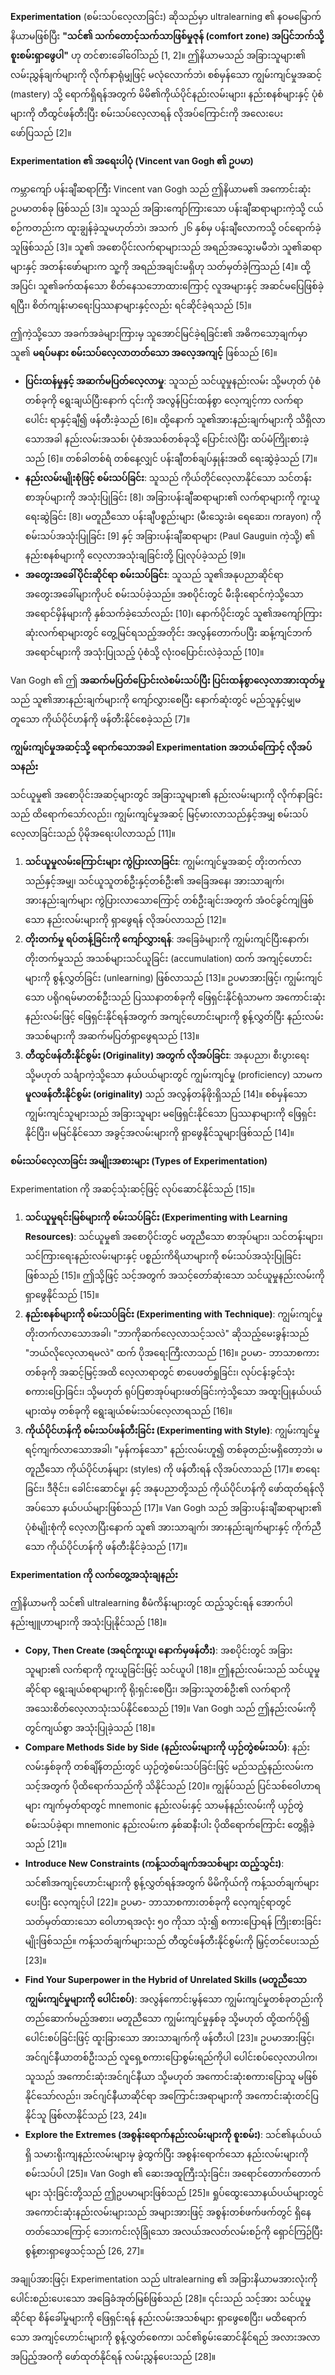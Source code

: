 **Experimentation** (စမ်းသပ်လေ့လာခြင်း) ဆိုသည်မှာ ultralearning ၏ နဝမမြောက်နိယာမဖြစ်ပြီး **"သင်၏ သက်တောင့်သက်သာဖြစ်မှုဇုန် (comfort zone) အပြင်ဘက်သို့ စူးစမ်းရှာဖွေပါ"** ဟု တင်စားခေါ်ဝေါ်သည် [1, 2]။ ဤနိယာမသည် အခြားသူများ၏ လမ်းညွှန်ချက်များကို လိုက်နာရုံမျှဖြင့် မလုံလောက်ဘဲ၊ စစ်မှန်သော ကျွမ်းကျင်မှုအဆင့် (mastery) သို့ ရောက်ရှိရန်အတွက် မိမိ၏ကိုယ်ပိုင်နည်းလမ်းများ၊ နည်းစနစ်များနှင့် ပုံစံများကို တီထွင်ဖန်တီးပြီး စမ်းသပ်လေ့လာရန် လိုအပ်ကြောင်းကို အလေးပေးဖော်ပြသည် [2]။

**Experimentation ၏ အရေးပါပုံ (Vincent van Gogh ၏ ဥပမာ)**

ကမ္ဘာကျော် ပန်းချီဆရာကြီး Vincent van Gogh သည် ဤနိယာမ၏ အကောင်းဆုံး ဥပမာတစ်ခု ဖြစ်သည် [3]။ သူသည် အခြားကျော်ကြားသော ပန်းချီဆရာများကဲ့သို့ ငယ်စဉ်ကတည်းက ထူးချွန်ခဲ့သူမဟုတ်ဘဲ၊ အသက် ၂၆ နှစ်မှ ပန်းချီလောကသို့ ဝင်ရောက်ခဲ့သူဖြစ်သည် [3]။ သူ၏ အစောပိုင်းလက်ရာများသည် အရည်အသွေးမမီဘဲ၊ သူ၏ဆရာများနှင့် အတန်းဖော်များက သူ့ကို အရည်အချင်းမရှိဟု သတ်မှတ်ခဲ့ကြသည် [4]။ ထို့အပြင်၊ သူ၏ခက်ထန်သော စိတ်နေသဘောထားကြောင့် လူအများနှင့် အဆင်မပြေဖြစ်ခဲ့ရပြီး၊ စိတ်ကျန်းမာရေးပြဿနာများနှင့်လည်း ရင်ဆိုင်ခဲ့ရသည် [5]။

ဤကဲ့သို့သော အခက်အခဲများကြားမှ သူအောင်မြင်ခဲ့ရခြင်း၏ အဓိကသော့ချက်မှာ သူ၏ **မရပ်မနား စမ်းသပ်လေ့လာတတ်သော အလေ့အကျင့်** ဖြစ်သည် [6]။

*   **ပြင်းထန်မှုနှင့် အဆက်မပြတ်လေ့လာမှု**: သူသည် သင်ယူမှုနည်းလမ်း သို့မဟုတ် ပုံစံတစ်ခုကို ရွေးချယ်ပြီးနောက် ၎င်းကို အလွန်ပြင်းထန်စွာ လေ့ကျင့်ကာ လက်ရာပေါင်း ရာနှင့်ချီ၍ ဖန်တီးခဲ့သည် [6]။ ထို့နောက် သူ၏အားနည်းချက်များကို သိရှိလာသောအခါ နည်းလမ်းအသစ်၊ ပုံစံအသစ်တစ်ခုသို့ ပြောင်းလဲပြီး ထပ်မံကြိုးစားခဲ့သည် [6]။ တစ်ခါတစ်ရံ တစ်နေ့လျှင် ပန်းချီတစ်ချပ်နှုန်းအထိ ရေးဆွဲခဲ့သည် [7]။
*   **နည်းလမ်းမျိုးစုံဖြင့် စမ်းသပ်ခြင်း**: သူသည် ကိုယ်တိုင်လေ့လာနိုင်သော သင်တန်းစာအုပ်များကို အသုံးပြုခြင်း [8]၊ အခြားပန်းချီဆရာများ၏ လက်ရာများကို ကူးယူရေးဆွဲခြင်း [8]၊ မတူညီသော ပန်းချီပစ္စည်းများ (မီးသွေးခဲ၊ ရေဆေး၊ ကrayon) ကို စမ်းသပ်အသုံးပြုခြင်း [9] နှင့် အခြားပန်းချီဆရာများ (Paul Gauguin ကဲ့သို့) ၏ နည်းစနစ်များကို လေ့လာအသုံးချခြင်းတို့ ပြုလုပ်ခဲ့သည် [9]။
*   **အတွေးအခေါ်ပိုင်းဆိုင်ရာ စမ်းသပ်ခြင်း**: သူသည် သူ၏အနုပညာဆိုင်ရာ အတွေးအခေါ်များကိုပင် စမ်းသပ်ခဲ့သည်။ အစပိုင်းတွင် မီးခိုးရောင်ကဲ့သို့သော အရောင်မှိန်များကို နှစ်သက်ခဲ့သော်လည်း [10]၊ နောက်ပိုင်းတွင် သူ၏အကျော်ကြားဆုံးလက်ရာများတွင် တွေ့မြင်ရသည့်အတိုင်း အလွန်တောက်ပပြီး ဆန့်ကျင်ဘက်အရောင်များကို အသုံးပြုသည့် ပုံစံသို့ လုံးဝပြောင်းလဲခဲ့သည် [10]။

Van Gogh ၏ ဤ **အဆက်မပြတ်ပြောင်းလဲစမ်းသပ်ပြီး ပြင်းထန်စွာလေ့လာအားထုတ်မှု** သည် သူ၏အားနည်းချက်များကို ကျော်လွှားစေပြီး နောက်ဆုံးတွင် မည်သူနှင့်မျှမတူသော ကိုယ်ပိုင်ဟန်ကို ဖန်တီးနိုင်စေခဲ့သည် [7]။

**ကျွမ်းကျင်မှုအဆင့်သို့ ရောက်သောအခါ Experimentation အဘယ်ကြောင့် လိုအပ်သနည်း**

သင်ယူမှု၏ အစောပိုင်းအဆင့်များတွင် အခြားသူများ၏ နည်းလမ်းများကို လိုက်နာခြင်းသည် ထိရောက်သော်လည်း၊ ကျွမ်းကျင်မှုအဆင့် မြင့်မားလာသည်နှင့်အမျှ စမ်းသပ်လေ့လာခြင်းသည် ပိုမိုအရေးပါလာသည် [11]။

1.  **သင်ယူမှုလမ်းကြောင်းများ ကွဲပြားလာခြင်း**: ကျွမ်းကျင်မှုအဆင့် တိုးတက်လာသည်နှင့်အမျှ၊ သင်ယူသူတစ်ဦးနှင့်တစ်ဦး၏ အခြေအနေ၊ အားသာချက်၊ အားနည်းချက်များ ကွဲပြားလာသောကြောင့် တစ်ဦးချင်းအတွက် အံဝင်ခွင်ကျဖြစ်သော နည်းလမ်းများကို ရှာဖွေရန် လိုအပ်လာသည် [12]။
2.  **တိုးတက်မှု ရပ်တန့်ခြင်းကို ကျော်လွှားရန်**: အခြေခံများကို ကျွမ်းကျင်ပြီးနောက်၊ တိုးတက်မှုသည် အသစ်များသင်ယူခြင်း (accumulation) ထက် အကျင့်ဟောင်းများကို စွန့်လွှတ်ခြင်း (unlearning) ဖြစ်လာသည် [13]။ ဥပမာအားဖြင့်၊ ကျွမ်းကျင်သော ပရိုဂရမ်မာတစ်ဦးသည် ပြဿနာတစ်ခုကို ဖြေရှင်းနိုင်ရုံသာမက အကောင်းဆုံးနည်းလမ်းဖြင့် ဖြေရှင်းနိုင်ရန်အတွက် အကျင့်ဟောင်းများကို စွန့်လွှတ်ပြီး နည်းလမ်းအသစ်များကို အဆက်မပြတ်ရှာဖွေရသည် [13]။
3.  **တီထွင်ဖန်တီးနိုင်စွမ်း (Originality) အတွက် လိုအပ်ခြင်း**: အနုပညာ၊ စီးပွားရေး သို့မဟုတ် သင်္ချာကဲ့သို့သော နယ်ပယ်များတွင် ကျွမ်းကျင်မှု (proficiency) သာမက **မူလဖန်တီးနိုင်စွမ်း (originality)** သည် အလွန်တန်ဖိုးရှိသည် [14]။ စစ်မှန်သော ကျွမ်းကျင်သူများသည် အခြားသူများ မဖြေရှင်းနိုင်သော ပြဿနာများကို ဖြေရှင်းနိုင်ပြီး၊ မမြင်နိုင်သော အခွင့်အလမ်းများကို ရှာဖွေနိုင်သူများဖြစ်သည် [14]။

**စမ်းသပ်လေ့လာခြင်း အမျိုးအစားများ (Types of Experimentation)**

Experimentation ကို အဆင့်သုံးဆင့်ဖြင့် လုပ်ဆောင်နိုင်သည် [15]။

1.  **သင်ယူမှုရင်းမြစ်များကို စမ်းသပ်ခြင်း (Experimenting with Learning Resources)**: သင်ယူမှု၏ အစောပိုင်းတွင် မတူညီသော စာအုပ်များ၊ သင်တန်းများ၊ သင်ကြားရေးနည်းလမ်းများနှင့် ပစ္စည်းကိရိယာများကို စမ်းသပ်အသုံးပြုခြင်း ဖြစ်သည် [15]။ ဤသို့ဖြင့် သင့်အတွက် အသင့်တော်ဆုံးသော သင်ယူမှုနည်းလမ်းကို ရှာဖွေနိုင်သည် [15]။
2.  **နည်းစနစ်များကို စမ်းသပ်ခြင်း (Experimenting with Technique)**: ကျွမ်းကျင်မှု တိုးတက်လာသောအခါ၊ "ဘာကိုဆက်လေ့လာသင့်သလဲ" ဆိုသည့်မေးခွန်းသည် "ဘယ်လိုလေ့လာရမလဲ" ထက် ပိုအရေးကြီးလာသည် [16]။ ဥပမာ- ဘာသာစကားတစ်ခုကို အဆင့်မြင့်အထိ လေ့လာရာတွင် စာပေဖတ်ရှုခြင်း၊ လုပ်ငန်းခွင်သုံးစကားပြောခြင်း၊ သို့မဟုတ် ရုပ်ပြစာအုပ်များဖတ်ခြင်းကဲ့သို့သော အထူးပြုနယ်ပယ်များထဲမှ တစ်ခုကို ရွေးချယ်စမ်းသပ်လေ့လာရသည် [16]။
3.  **ကိုယ်ပိုင်ဟန်ကို စမ်းသပ်ဖန်တီးခြင်း (Experimenting with Style)**: ကျွမ်းကျင်မှု ရင့်ကျက်လာသောအခါ၊ "မှန်ကန်သော" နည်းလမ်းဟူ၍ တစ်ခုတည်းမရှိတော့ဘဲ၊ မတူညီသော ကိုယ်ပိုင်ဟန်များ (styles) ကို ဖန်တီးရန် လိုအပ်လာသည် [17]။ စာရေးခြင်း၊ ဒီဇိုင်း၊ ခေါင်းဆောင်မှု၊ နှင့် အနုပညာတို့သည် ကိုယ်ပိုင်ဟန်ကို ဖော်ထုတ်ရန်လိုအပ်သော နယ်ပယ်များဖြစ်သည် [17]။ Van Gogh သည် အခြားပန်းချီဆရာများ၏ ပုံစံမျိုးစုံကို လေ့လာပြီးနောက် သူ၏ အားသာချက်၊ အားနည်းချက်များနှင့် ကိုက်ညီသော ကိုယ်ပိုင်ဟန်ကို ဖန်တီးနိုင်ခဲ့သည် [17]။

**Experimentation ကို လက်တွေ့အသုံးချနည်း**

ဤနိယာမကို သင်၏ ultralearning စီမံကိန်းများတွင် ထည့်သွင်းရန် အောက်ပါနည်းဗျူဟာများကို အသုံးပြုနိုင်သည် [18]။

*   **Copy, Then Create (အရင်ကူးယူ၊ နောက်မှဖန်တီး)**: အစပိုင်းတွင် အခြားသူများ၏ လက်ရာကို ကူးယူခြင်းဖြင့် သင်ယူပါ [18]။ ဤနည်းလမ်းသည် သင်ယူမှုဆိုင်ရာ ရွေးချယ်စရာများကို ရိုးရှင်းစေပြီး၊ အခြားသူတစ်ဦး၏ လက်ရာကို အသေးစိတ်လေ့လာသုံးသပ်နိုင်စေသည် [19]။ Van Gogh သည် ဤနည်းလမ်းကို တွင်ကျယ်စွာ အသုံးပြုခဲ့သည် [18]။
*   **Compare Methods Side by Side (နည်းလမ်းများကို ယှဉ်တွဲစမ်းသပ်)**: နည်းလမ်းနှစ်ခုကို တစ်ချိန်တည်းတွင် ယှဉ်တွဲစမ်းသပ်ခြင်းဖြင့် မည်သည့်နည်းလမ်းက သင့်အတွက် ပိုထိရောက်သည်ကို သိနိုင်သည် [20]။ ကျွန်ုပ်သည် ပြင်သစ်ဝေါဟာရများ ကျက်မှတ်ရာတွင် mnemonic နည်းလမ်းနှင့် သာမန်နည်းလမ်းကို ယှဉ်တွဲစမ်းသပ်ခဲ့ရာ၊ mnemonic နည်းလမ်းက နှစ်ဆနီးပါး ပိုထိရောက်ကြောင်း တွေ့ရှိခဲ့သည် [21]။
*   **Introduce New Constraints (ကန့်သတ်ချက်အသစ်များ ထည့်သွင်း)**: သင်၏အကျင့်ဟောင်းများကို စွန့်လွှတ်ရန်အတွက် မိမိကိုယ်ကို ကန့်သတ်ချက်များ ပေးပြီး လေ့ကျင့်ပါ [22]။ ဥပမာ- ဘာသာစကားတစ်ခုကို လေ့ကျင့်ရာတွင် သတ်မှတ်ထားသော ဝေါဟာရအလုံး ၅၀ ကိုသာ သုံး၍ စကားပြောရန် ကြိုးစားခြင်းမျိုးဖြစ်သည်။ ကန့်သတ်ချက်များသည် တီထွင်ဖန်တီးနိုင်စွမ်းကို မြှင့်တင်ပေးသည် [23]။
*   **Find Your Superpower in the Hybrid of Unrelated Skills (မတူညီသော ကျွမ်းကျင်မှုများကို ပေါင်းစပ်)**: အလွန်ကောင်းမွန်သော ကျွမ်းကျင်မှုတစ်ခုတည်းကို တည်ဆောက်မည့်အစား၊ မတူညီသော ကျွမ်းကျင်မှုနှစ်ခု သို့မဟုတ် ထို့ထက်ပို၍ ပေါင်းစပ်ခြင်းဖြင့် ထူးခြားသော အားသာချက်ကို ဖန်တီးပါ [23]။ ဥပမာအားဖြင့်၊ အင်ဂျင်နီယာတစ်ဦးသည် လူရှေ့စကားပြောစွမ်းရည်ကိုပါ ပေါင်းစပ်လေ့လာပါက၊ သူသည် အကောင်းဆုံးအင်ဂျင်နီယာ သို့မဟုတ် အကောင်းဆုံးစကားပြောသူ မဖြစ်နိုင်သော်လည်း၊ အင်ဂျင်နီယာဆိုင်ရာ အကြောင်းအရာများကို အကောင်းဆုံးတင်ပြနိုင်သူ ဖြစ်လာနိုင်သည် [23, 24]။
*   **Explore the Extremes (အစွန်းရောက်နည်းလမ်းများကို စူးစမ်း)**: သင်၏နယ်ပယ်ရှိ သမားရိုးကျနည်းလမ်းများမှ ခွဲထွက်ပြီး အစွန်းရောက်သော နည်းလမ်းများကို စမ်းသပ်ပါ [25]။ Van Gogh ၏ ဆေးအထူကြီးသုံးခြင်း၊ အရောင်တောက်တောက်များ သုံးခြင်းတို့သည် ဤဥပမာများဖြစ်သည် [25]။ ရှုပ်ထွေးသောနယ်ပယ်များတွင် အကောင်းဆုံးနည်းလမ်းများသည် အများအားဖြင့် အစွန်းတစ်ဖက်ဖက်တွင် ရှိနေတတ်သောကြောင့် ဘေးကင်းလုံခြုံသော အလယ်အလတ်လမ်းစဉ်ကို ရှောင်ကြဉ်ပြီး စွန့်စားရှာဖွေသင့်သည် [26, 27]။

အချုပ်အားဖြင့်၊ Experimentation သည် ultralearning ၏ အခြားနိယာမအားလုံးကို ပေါင်းစည်းပေးသော အခြေခံအုတ်မြစ်ဖြစ်သည် [28]။ ၎င်းသည် သင့်အား သင်ယူမှုဆိုင်ရာ စိန်ခေါ်မှုများကို ဖြေရှင်းရန် နည်းလမ်းအသစ်များ ရှာဖွေစေပြီး၊ မထိရောက်သော အကျင့်ဟောင်းများကို စွန့်လွှတ်စေကာ၊ သင်၏စွမ်းဆောင်နိုင်ရည် အလားအလာ အပြည့်အဝကို ဖော်ထုတ်နိုင်ရန် လမ်းညွှန်ပေးသည် [28]။